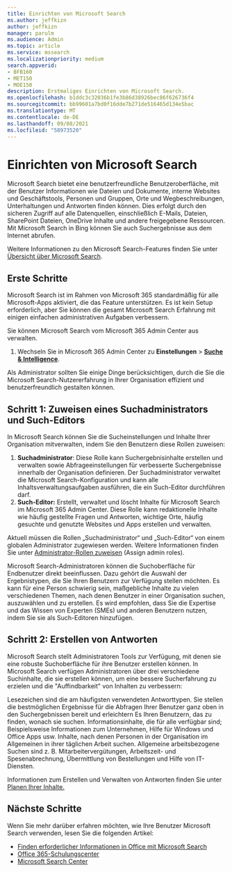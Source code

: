 ```yaml
---
title: Einrichten von Microsoft Search
ms.author: jeffkizn
author: jeffkizn
manager: parulm
ms.audience: Admin
ms.topic: article
ms.service: mssearch
ms.localizationpriority: medium
search.appverid:
- BFB160
- MET150
- MOE150
description: Erstmaliges Einrichten von Microsoft Search.
ms.openlocfilehash: b1ddc3c32036b1fe3b86d38926bec86f626736f4
ms.sourcegitcommit: bb99601a7bd0f16dde7b271de516465d134e5bac
ms.translationtype: MT
ms.contentlocale: de-DE
ms.lasthandoff: 09/08/2021
ms.locfileid: "58973520"
---
```

# <a name="set-up-microsoft-search"></a>Einrichten von Microsoft Search

Microsoft Search bietet eine benutzerfreundliche Benutzeroberfläche, mit der Benutzer Informationen wie Dateien und Dokumente, interne Websites und Geschäftstools, Personen und Gruppen, Orte und Wegbeschreibungen, Unterhaltungen und Antworten finden können. Dies erfolgt durch den sicheren Zugriff auf alle Datenquellen, einschließlich E-Mails, Dateien, SharePoint Dateien, OneDrive Inhalte und andere freigegebene Ressourcen. Mit Microsoft Search in Bing können Sie auch Suchergebnisse aus dem Internet abrufen.

Weitere Informationen zu den Microsoft Search-Features finden Sie unter [Übersicht über Microsoft Search](overview-microsoft-search.md).

## <a name="get-started"></a>Erste Schritte

Microsoft Search ist im Rahmen von Microsoft 365 standardmäßig für alle Microsoft-Apps aktiviert, die das Feature unterstützen. Es ist kein Setup erforderlich, aber Sie können die gesamt Microsoft Search Erfahrung mit einigen einfachen administrativen Aufgaben verbessern.

Sie können Microsoft Search vom Microsoft 365 Admin Center aus verwalten.

1. Wechseln Sie in Microsoft 365 Admin Center zu **Einstellungen**  >  [**Suche & Intelligence**](https://admin.microsoft.com/Adminportal/Home#/MicrosoftSearch).

Als Administrator sollten Sie einige Dinge berücksichtigen, durch die Sie die Microsoft Search-Nutzererfahrung in Ihrer Organisation effizient und benutzerfreundlich gestalten können.

## <a name="step-1-assign-search-admin-and-search-editor"></a>Schritt 1: Zuweisen eines Suchadministrators und Such-Editors

In Microsoft Search können Sie die Sucheinstellungen und Inhalte Ihrer Organisation mitverwalten, indem Sie den Benutzern diese Rollen zuweisen:

1. **Suchadministrator**: Diese Rolle kann Suchergebnisinhalte erstellen und verwalten sowie Abfrageeinstellungen für verbesserte Suchergebnisse innerhalb der Organisation definieren. Der Suchadministrator verwaltet die Microsoft Search-Konfiguration und kann alle Inhaltsverwaltungsaufgaben ausführen, die ein Such-Editor durchführen darf.
2. **Such-Editor:** Erstellt, verwaltet und löscht Inhalte für Microsoft Search im Microsoft 365 Admin Center. Diese Rolle kann redaktionelle Inhalte wie häufig gestellte Fragen und Antworten, wichtige Orte, häufig gesuchte und genutzte Websites und Apps erstellen und verwalten.

Aktuell müssen die Rollen „Suchadministrator“ und „Such-Editor“ von einem globalen Administrator zugewiesen werden. Weitere Informationen finden Sie unter [Administrator-Rollen zuweisen](/office365/admin/add-users/assign-admin-roles?view=o365-worldwide) (Assign admin roles).

Microsoft Search-Administratoren können die Suchoberfläche für Endbenutzer direkt beeinflussen. Dazu gehört die Auswahl der Ergebnistypen, die Sie Ihren Benutzern zur Verfügung stellen möchten. Es kann für eine Person schwierig sein, maßgebliche Inhalte zu vielen verschiedenen Themen, nach denen Benutzer in einer Organisation suchen, auszuwählen und zu erstellen. Es wird empfohlen, dass Sie die Expertise und das Wissen von Experten (SMEs) und anderen Benutzern nutzen, indem Sie sie als Such-Editoren hinzufügen.

## <a name="step-2-create-answers"></a>Schritt 2: Erstellen von Antworten

Microsoft Search stellt Administratoren Tools zur Verfügung, mit denen sie eine robuste Suchoberfläche für ihre Benutzer erstellen können. In Microsoft Search verfügen Administratoren über drei verschiedene Suchinhalte, die sie erstellen können, um eine bessere Sucherfahrung zu erzielen und die "Auffindbarkeit" von Inhalten zu verbessern:

Lesezeichen sind die am häufigsten verwendeten Antworttypen. Sie stellen die bestmöglichen Ergebnisse für die Abfragen Ihrer Benutzer ganz oben in den Suchergebnissen bereit und erleichtern Es Ihren Benutzern, das zu finden, wonach sie suchen.
Informationsinhalte, die für alle verfügbar sind; Beispielsweise Informationen zum Unternehmen, Hilfe für Windows und Office Apps usw. Inhalte, nach denen Personen in der Organisation im Allgemeinen in ihrer täglichen Arbeit suchen. Allgemeine arbeitsbezogene Suchen sind z. B. Mitarbeitervergütungen, Arbeitszeit- und Spesenabrechnung, Übermittlung von Bestellungen und Hilfe von IT-Diensten.

Informationen zum Erstellen und Verwalten von Antworten finden Sie unter [Planen Ihrer Inhalte.](plan-your-content.md)

## <a name="next-steps"></a>Nächste Schritte

Wenn Sie mehr darüber erfahren möchten, wie Ihre Benutzer Microsoft Search verwenden, lesen Sie die folgenden Artikel:

- [Finden erforderlicher Informationen in Office mit Microsoft Search](https://support.office.com/article/find-what-you-need-with-microsoft-search-in-office-2457d4d8-48a8-4ad4-ab89-5a0657aa8446)
- [Office 365-Schulungscenter](https://support.office.com/office-training-center)
- [Microsoft Search Center](https://support.office.com/article/-working-title-microsoft-search-center-b8bf5a2c-7515-40a9-9a6a-b8ed382c86bc)